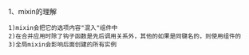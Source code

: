 1、mixin的理解
```
1)mixin会把它的选项内容"混入"组件中
2)在合并应用时除了钩子函数是先后调用关系外，其他的如果是同键名的，则使用组件的
3)全局mixin会影响后面创建的所有实例
```
